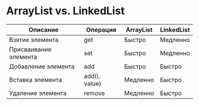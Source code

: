 # ArrayList vs. LinkedList



| Описание              | Операция      | ArrayList | LinkedList |
| --------------------- | ------------- | --------- | ---------- |
| Взятие элемента       | get           | Быстро    | Медленно   |
| Присваивание элемента | set           | Быстро    | Медленно   |
| Добавление элемента   | add           | Быстро    | Быстро     |
| Вставка элемента      | add(i, value) | Медленно  | Быстро     |
| Удаление элемента     | remove        | Медленно  | Быстро     |
